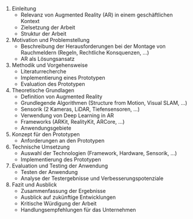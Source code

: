 1. Einleitung
   - Relevanz von Augmented Reality (AR) in einem geschäftlichen Kontext
   - Zielsetzung der Arbeit
   - Struktur der Arbeit
2. Motivation und Problemstellung
   - Beschreibung der Herausforderungen bei der Montage von Rauchmeldern (Regeln, Rechtliche Konsquenzen, ...)
   - AR als Lösungsansatz
3. Methodik und Vorgehensweise
   - Literaturrecherche
   - Implementierung eines Prototypen
   - Evaluation des Prototypen
4. Theoretische Grundlagen
   - Definition von Augmented Reality
   - Grundlegende Algorithmen (Structure from Motion, Visual SLAM, ...)
   - Sensorik (2 Kameras, LiDAR, Tiefensensoren, ...)
   - Verwendung von Deep Learning in AR
   - Frameworks (ARKit, RealityKit, ARCore, ...)
   - Anwendungsgebiete
5. Konzept für den Prototypen
   - Anforderungen an den Prototypen
6. Technische Umsetzung
   - Auswahl der Technologien (Framework, Hardware, Sensorik, ...)
   - Implementierung des Prototypen
7. Evaluation und Testing der Anwendung
   - Testen der Anwendung
   - Analyse der Testergebnisse und Verbesserungspotenziale
8. Fazit und Ausblick
   - Zusammenfassung der Ergebnisse
   - Ausblick auf zukünftige Entwicklungen
   - Kritische Würdigung der Arbeit
   - Handlungsempfehlungen für das Unternehmen